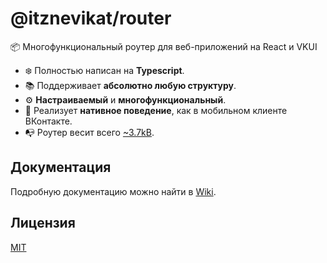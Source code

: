 # @itznevikat/router
📦 Многофункциональный роутер для веб-приложений на React и VKUI

- ❄️ Полностью написан на **Typescript**.
- 📚 Поддерживает **абсолютно любую структуру**.
- ⚙️ **Настраиваемый** и **многофункциональный**.
- 📍 Реализует **нативное поведение**, как в мобильном клиенте ВКонтакте.
- 📭 Роутер весит всего [~3.7kB](https://bundlephobia.com/package/@itznevikat/router@0.1.0-beta12).

## Документация
Подробную документацию можно найти в [Wiki](https://github.com/ItzNeviKat/router/wiki/1.-%D0%91%D1%8B%D1%81%D1%82%D1%80%D1%8B%D0%B9-%D1%81%D1%82%D0%B0%D1%80%D1%82).

## Лицензия
[MIT](LICENSE)
